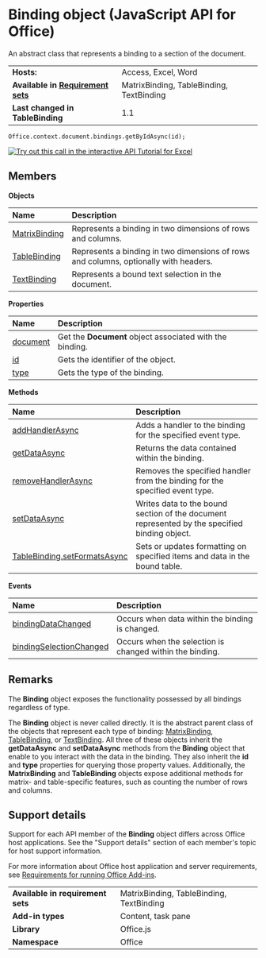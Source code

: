 
# Binding object (JavaScript API for Office)
An abstract class that represents a binding to a section of the document.

|||
|:-----|:-----|
|**Hosts:**|Access, Excel, Word|
|**Available in [Requirement sets](http://msdn.microsoft.com/library/6b6702f2-b0a5-46ab-a356-8dda897ca8ae%28Office.15%29.aspx)**|MatrixBinding, TableBinding, TextBinding|
|**Last changed in TableBinding**|1.1|

```
Office.context.document.bindings.getByIdAsync(id);
```

[![Try out this call in the interactive API Tutorial for Excel](../../images/819b84bf-151c-4a12-80c3-d6f8d7c03251.png)](http://officeapitutorial.azurewebsites.net/Redirect.html?scenario=Update+a+Row+in+a+Table)

## Members


**Objects**


|**Name**|**Description**|
|:-----|:-----|
|[MatrixBinding](../../reference/shared/binding.matrixbinding.matrixbinding.md)|Represents a binding in two dimensions of rows and columns.|
|[TableBinding](../../reference/shared/binding.tablebinding.tablebinding.md)|Represents a binding in two dimensions of rows and columns, optionally with headers.|
|[TextBinding](../../reference/shared/binding.textbinding.md)|Represents a bound text selection in the document.|

**Properties**


|**Name**|**Description**|
|:-----|:-----|
|[document](../../reference/shared/binding.document.md)|Get the  **Document** object associated with the binding.|
|[id](../../reference/shared/binding.id.md)|Gets the identifier of the object.|
|[type](../../reference/shared/binding.type.md)|Gets the type of the binding.|

**Methods**


|**Name**|**Description**|
|:-----|:-----|
|[addHandlerAsync](../../reference/shared/binding.addhandlerasync.md)|Adds a handler to the binding for the specified event type.|
|[getDataAsync](../../reference/shared/binding.getdataasync.md)|Returns the data contained within the binding.|
|[removeHandlerAsync](../../reference/shared/binding.removehandlerasync.md)|Removes the specified handler from the binding for the specified event type.|
|[setDataAsync](../../reference/shared/binding.setdataasync.md)|Writes data to the bound section of the document represented by the specified binding object.|
|[TableBinding.setFormatsAsync](../../reference/shared/binding.tablebinding.setformatsasync.md)|Sets or updates formatting on specified items and data in the bound table.|

**Events**


|**Name**|**Description**|
|:-----|:-----|
|[bindingDataChanged](../../reference/shared/binding.bindingdatachangedevent.md)|Occurs when data within the binding is changed.|
|[bindingSelectionChanged](../../reference/shared/binding.bindingselectionchangedevent.md)|Occurs when the selection is changed within the binding.|

## Remarks

The  **Binding** object exposes the functionality possessed by all bindings regardless of type.

The  **Binding** object is never called directly. It is the abstract parent class of the objects that represent each type of binding: [MatrixBinding](../../reference/shared/binding.matrixbinding.matrixbinding.md), [TableBinding](../../reference/shared/binding.tablebinding.tablebinding.md), or [TextBinding](../../reference/shared/binding.textbinding.md). All three of these objects inherit the  **getDataAsync** and **setDataAsync** methods from the **Binding** object that enable to you interact with the data in the binding. They also inherit the **id** and **type** properties for querying those property values. Additionally, the **MatrixBinding** and **TableBinding** objects expose additional methods for matrix- and table-specific features, such as counting the number of rows and columns.


## Support details


Support for each API member of the  **Binding** object differs across Office host applications. See the "Support details" section of each member's topic for host support information.

For more information about Office host application and server requirements, see [Requirements for running Office Add-ins](http://msdn.microsoft.com/library/67340567-bb9a-498c-96d3-3f52f28c16bc%28Office.15%29.aspx).


|||
|:-----|:-----|
|**Available in requirement sets**|MatrixBinding, TableBinding, TextBinding|
|**Add-in types**|Content, task pane|
|**Library**|Office.js|
|**Namespace**|Office|
